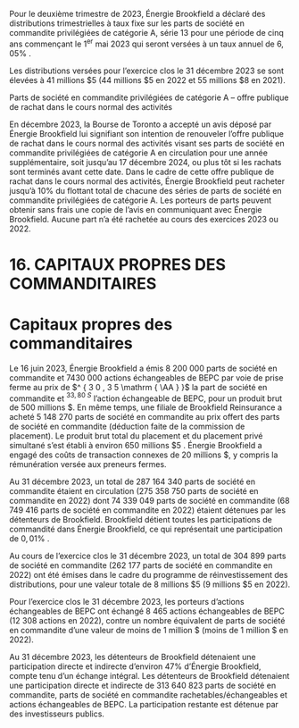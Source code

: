 Pour le deuxième trimestre de 2023, Énergie Brookfield a déclaré des distributions trimestrielles à taux fixe sur les parts de société en commandite privilégiées de catégorie A, série 13 pour une période de cinq ans commençant le $1 ^ { \mathrm { e r } }$ mai 2023 qui seront versées à un taux annuel de $6 , 0 5 \%$ .  

Les distributions versées pour l’exercice clos le 31 décembre 2023 se sont élevées à 41 millions $\$ 5$ (44 millions $\$ 5$ en 2022 et 55 millions $\$ 8$ en 2021).  

Parts de société en commandite privilégiées de catégorie A – offre publique de rachat dans le cours normal des activités  

En décembre 2023, la Bourse de Toronto a accepté un avis déposé par Énergie Brookfield lui signifiant son intention de renouveler l’offre publique de rachat dans le cours normal des activités visant ses parts de société en commandite privilégiées de catégorie A en circulation pour une année supplémentaire, soit jusqu’au 17 décembre 2024, ou plus tôt si les rachats sont terminés avant cette date. Dans le cadre de cette offre publique de rachat dans le cours normal des activités, Énergie Brookfield peut racheter jusqu’à $10 \%$ du flottant total de chacune des séries de parts de société en commandite privilégiées de catégorie A. Les porteurs de parts peuvent obtenir sans frais une copie de l’avis en communiquant avec Énergie Brookfield. Aucune part n’a été rachetée au cours des exercices 2023 ou 2022.  

# 16. CAPITAUX PROPRES DES COMMANDITAIRES  

# Capitaux propres des commanditaires  

Le 16 juin 2023, Énergie Brookfield a émis 8 200 000 parts de société en commandite et $7 4 3 0 \ 0 0 0$ actions échangeables de BEPC par voie de prise ferme au prix de $^ { 3 0 , 3 5 \mathrm { \AA } }$ la part de société en commandite et $^ { 3 3 , 8 0 \ S }$ l’action échangeable de BEPC, pour un produit brut de 500 millions \$. En même temps, une filiale de Brookfield Reinsurance a acheté 5 148 270 parts de société en commandite au prix offert des parts de société en commandite (déduction faite de la commission de placement). Le produit brut total du placement et du placement privé simultané s’est établi à environ 650 millions $\$ 5$ . Énergie Brookfield a engagé des coûts de transaction connexes de 20 millions \$, y compris la rémunération versée aux preneurs fermes.  

Au 31 décembre 2023, un total de 287 164 340 parts de société en commandite étaient en circulation (275 358 750 parts de société en commandite en 2022) dont 74 339 049 parts de société en commandite (68 749 416 parts de société en commandite en 2022) étaient détenues par les détenteurs de Brookfield. Brookfield détient toutes les participations de commandité dans Énergie Brookfield, ce qui représentait une participation de $0 { , } 0 1 \%$ .  

Au cours de l’exercice clos le 31 décembre 2023, un total de 304 899 parts de société en commandite (262 177 parts de société en commandite en 2022) ont été émises dans le cadre du programme de réinvestissement des distributions, pour une valeur totale de 8 millions $\$ 5$ (9 millions $\$ 5$ en 2022).  

Pour l’exercice clos le 31 décembre 2023, les porteurs d’actions échangeables de BEPC ont échangé 8 465 actions échangeables de BEPC (12 308 actions en 2022), contre un nombre équivalent de parts de société en commandite d’une valeur de moins de 1 million \$ (moins de 1 million \$ en 2022).  

Au 31 décembre 2023, les détenteurs de Brookfield détenaient une participation directe et indirecte d’environ $47 \%$ d’Énergie Brookfield, compte tenu d’un échange intégral. Les détenteurs de Brookfield détenaient une participation directe et indirecte de 313 640 823 parts de société en commandite, parts de société en commandite rachetables/échangeables et actions échangeables de BEPC. La participation restante est détenue par des investisseurs publics.  